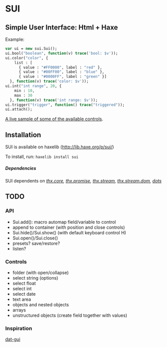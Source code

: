 # SUI
## Simple User Interface: Html + Haxe

Example:

```haxe
var ui = new sui.Sui();
ui.bool("boolean", function(v) trace('bool: $v'));
ui.color("color", {
    list : [
      { value : "#FF0000", label : "red" },
      { value : "#00FF00", label : "blue" },
      { value : "#0000FF", label : "green" }]
  }, function(v) trace('color: $v'));
ui.int("int range", 20, {
    min : 10,
    max : 30
  }, function(v) trace('int range: $v'));
ui.trigger("trigger", function() trace("triggered"));
ui.attach();
```

[A live sample of some of the available controls](https://rawgit.com/fponticelli/sui/master/bin/controls.html).
## Installation
SUI is available on haxelib (http://lib.haxe.org/p/sui/)

To install, run:
```haxelib install sui```

##### Dependencies
SUI dependents on _[thx.core](https://github.com/fponticelli/thx.core), [thx.promise](https://github.com/fponticelli/thx.promise), [thx.stream](https://github.com/fponticelli/thx.stream), [thx.stream.dom](https://github.com/fponticelli/thx.stream.dom), [dots](https://github.com/fponticelli/dots)_

## TODO

### API
  * Sui.add(): macro automap field/variable to control
  * append to container (with position and close controls)
  * Sui.hide()/Sui.show() (with default keyboard control H)
  * Sui.open()/Sui.close()
  * presets? save/restore?
  * listen?

### Controls

  * folder (with open/collapse)
  * select string (options)
  * select float
  * select int
  * select date
  * text area
  * objects and nested objects
  * arrays
  * unstructured objects (create field together with values)


### Inspiration

[dat-gui](http://workshop.chromeexperiments.com/examples/gui/#1--Basic-Usage)
